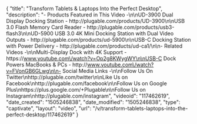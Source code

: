 {
    "title": "Transform Tablets & Laptops Into the Perfect Desktop",
    "description": "- Products Featured in This Video -\n\nUD-3900 Dual Display Docking Station - http:\/\/plugable.com\/products\/UD-3900\n\nUSB 3.0 Flash Memory Card Reader - http:\/\/plugable.com\/products\/usb3-flash3\n\nUD-5900 USB 3.0 4K Mini Docking Station with Dual Video Outputs - http:\/\/plugable.com\/products\/ud-5900\n\nUSB-C Docking Station with Power Delivery - http:\/\/plugable.com\/products\/ud-ca1\/\n\n- Related Videos -\n\nMulti-Display Dock with 4K Support - https:\/\/www.youtube.com\/watch?v=Op2g8KWygWY\n\nUSB-C Dock Powers MacBooks & PCs - http:\/\/www.youtube.com\/watch?v=FVonGB6GLwg\n\n- Social Media Links -\n\nFollow Us On Twitter\nhttp:\/\/plugable.com\/twitter\n\nLike Us on Facebook\nhttp:\/\/plugable.com\/facebook\n\nFollow Us on Google Plus\nhttps:\/\/plus.google.com\/+Plugable\n\nFollow Us on Instagram\nhttp:\/\/plugable.com\/instagram",
    "videoid": "117462619",
    "date_created": "1505246838",
    "date_modified": "1505246838",
    "type": "captivate",
    "layout": "video",
    "url": "\/v\/transform-tablets-laptops-into-the-perfect-desktop\/117462619"
}